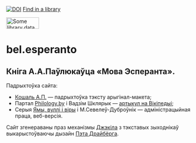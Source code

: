 [![DOI](https://www.zenodo.org/badge/DOI/10.5281/zenodo.3780127.svg)](https://doi.org/10.5281/zenodo.3780127) 
<a class="wctextlink1" href="https://www.worldcat.org/title/mova-esperanta-praktychny-dapamozhnik/oclc/654406685" title="Find this item in a library with WorldCat">Find in a library</a>

<img src="http://www.oclc.org/content/dam/developer-network/badges/wc_badge1.png" width="88" height="31" alt="Some library data on this site is provided by WorldCat, the world's largest library catalog [WorldCat.org]" />


# bel.esperanto
## Кніга А.А.Паўлюкаўца «Мова Эсперанта».

Падрыхтоўка сайта:
- [Кошаль А.П.](mailto:alyaksandr.koshal@gmail.com) — падрыхтоўка тэксту арыгінал-макета;
- Партал [Philology.by](https://Philology.by) і Вадзім Шклярык — [артыкул на Вікіпедыі](https://be.wikipedia.org/wiki/%D0%90%D0%B4%D0%B0%D0%BC_%D0%90%D0%BB%D1%8F%D0%BA%D1%81%D0%B0%D0%BD%D0%B4%D1%80%D0%B0%D0%B2%D1%96%D1%87_%D0%9F%D0%B0%D1%9E%D0%BB%D1%8E%D0%BA%D0%B0%D0%B2%D0%B5%D1%86);
- Серыя [Ямы, вуллі і віры](https://vodary.fias.fr/tag/belarusan%C2%B7language/) і М.Севелеў-Дуброўнік — адміністрацыйная праца, веб-версія.

Сайт згенераваны праз механізмы  [Джэкіла](http://jekyllrb.com) з тэкставых зыходнікаў выкарыстоўваючы дызайн [Пэта Драйбёрга](https://patdryburgh.com).
